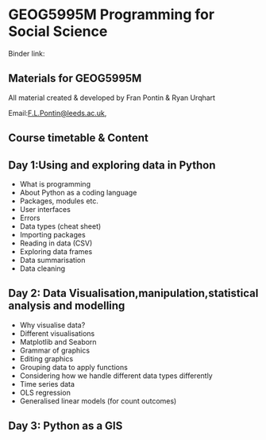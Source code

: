 # GEOG5995M Programming for Social Science
 
Binder link: 

## Materials for GEOG5995M

All material created & developed by Fran Pontin & Ryan Urqhart

Email:F.L.Pontin@leeds.ac.uk,

## Course timetable & Content


## Day 1:Using and exploring data in Python

- What is programming  
- About Python as a coding language 
- Packages, modules etc. 
- User interfaces 
- Errors 
- Data types (cheat sheet) 
- Importing packages 
- Reading in data (CSV) 
- Exploring data frames 
- Data summarisation  
- Data cleaning 


## Day 2: Data Visualisation,manipulation,statistical analysis and modelling

- Why visualise data? 
- Different visualisations 
- Matplotlib and Seaborn  
- Grammar of graphics 
- Editing graphics 
- Grouping data to apply functions 
- Considering how we handle different data types differently 
- Time series data 
- OLS regression 
- Generalised linear models (for count outcomes) 

## Day 3: Python as a GIS



